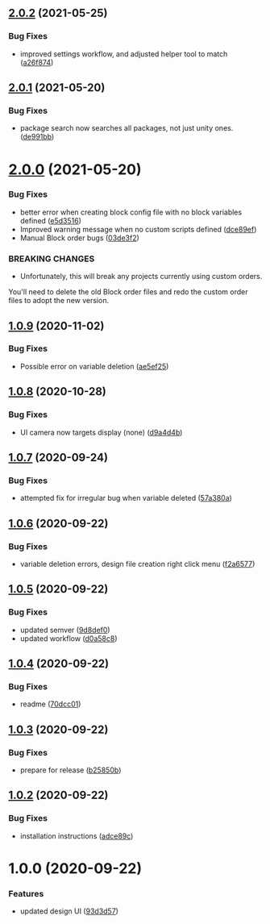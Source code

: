 ## [2.0.2](https://github.com/BioMotionLab/TUX/compare/release/2.0.1...release/2.0.2) (2021-05-25)


### Bug Fixes

* improved settings workflow, and adjusted helper tool to match ([a26f874](https://github.com/BioMotionLab/TUX/commit/a26f874c9f1f6f0415c3c814a4e705a1c929e774))

## [2.0.1](https://github.com/BioMotionLab/TUX/compare/release/2.0.0...release/2.0.1) (2021-05-20)


### Bug Fixes

* package search now searches all packages, not just unity ones. ([de991bb](https://github.com/BioMotionLab/TUX/commit/de991bbf5f9d0d6a89093df0f84a97c9b7dd0f7a))

# [2.0.0](https://github.com/BioMotionLab/TUX/compare/release/1.0.9...release/2.0.0) (2021-05-20)


### Bug Fixes

* better error when creating block config file with no block variables defined ([e5d3516](https://github.com/BioMotionLab/TUX/commit/e5d3516c8819580e0da4eea5ca702be2be3e88cc))
* Improved warning message when no custom scripts defined ([dce89ef](https://github.com/BioMotionLab/TUX/commit/dce89ef10cb8487f9a3c3caf9991109ac08d393c))
* Manual Block order bugs ([03de3f2](https://github.com/BioMotionLab/TUX/commit/03de3f21a0491f7771f476549c1d664645b0a553))


### BREAKING CHANGES

* Unfortunately, this will break any projects currently using custom orders.

You'll need to delete the old Block order files and redo the custom order files to adopt the new version.

## [1.0.9](https://github.com/BioMotionLab/TUX/compare/release/1.0.8...release/1.0.9) (2020-11-02)


### Bug Fixes

* Possible error on variable deletion ([ae5ef25](https://github.com/BioMotionLab/TUX/commit/ae5ef2565ad1faac1e966834cb0dd1c3b12f2424))

## [1.0.8](https://github.com/BioMotionLab/TUX/compare/release/1.0.7...release/1.0.8) (2020-10-28)


### Bug Fixes

* UI camera now targets display (none) ([d9a4d4b](https://github.com/BioMotionLab/TUX/commit/d9a4d4bd10ec53db5959247afe05b15910f5dfc1))

## [1.0.7](https://github.com/BioMotionLab/TUX/compare/release/1.0.6...release/1.0.7) (2020-09-24)


### Bug Fixes

* attempted fix for irregular bug when variable deleted ([57a380a](https://github.com/BioMotionLab/TUX/commit/57a380ad43f605f28cad3b04e7b789a849cacc2a))

## [1.0.6](https://github.com/BioMotionLab/TUX/compare/release/1.0.5...release/1.0.6) (2020-09-22)


### Bug Fixes

* variable deletion errors, design file creation right click menu ([f2a6577](https://github.com/BioMotionLab/TUX/commit/f2a6577d5153ed4728c3dfe46b8255ae88216f05))

## [1.0.5](https://github.com/BioMotionLab/TUX/compare/release/1.0.4...release/1.0.5) (2020-09-22)


### Bug Fixes

* updated semver ([9d8def0](https://github.com/BioMotionLab/TUX/commit/9d8def007375837d242152021804ee226fcd9c70))
* updated workflow ([d0a58c8](https://github.com/BioMotionLab/TUX/commit/d0a58c811abe4321ce9c80af0d745039b915e13d))

## [1.0.4](https://github.com/BioMotionLab/TUX/compare/release/1.0.3...release/1.0.4) (2020-09-22)


### Bug Fixes

* readme ([70dcc01](https://github.com/BioMotionLab/TUX/commit/70dcc01c3a9be75669cd336039a050a0d90cc720))

## [1.0.3](https://github.com/BioMotionLab/TUX/compare/release/1.0.2...release/1.0.3) (2020-09-22)


### Bug Fixes

* prepare for release ([b25850b](https://github.com/BioMotionLab/TUX/commit/b25850bd77821de5bddf152191bac613419c7594))

## [1.0.2](https://github.com/BioMotionLab/TUX/compare/release/1.0.1...release/1.0.2) (2020-09-22)


### Bug Fixes

* installation instructions ([adce89c](https://github.com/BioMotionLab/TUX/commit/adce89ce7c3cc01c6b672f641050497cfc8f7d0e))

# 1.0.0 (2020-09-22)


### Features

* updated design UI ([93d3d57](https://github.com/BioMotionLab/TUX/commit/93d3d575483f3f8305d729f221b287d0a9147d97))
